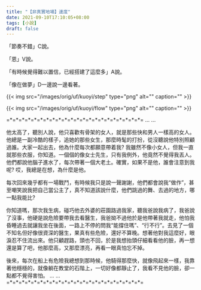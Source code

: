 ```yaml
---
title: "【非真實地場】速度"
date: 2021-09-10T17:10:05+08:00
tags: [小說]
draft: false
---
```


「節奏不錯」C說。

「恩」V說。

「有時候覺得難以置信，已經搭建了這麼多」A說。

「像在做夢」D一邊說一邊看著。

{{< img src="/images/orig/uf/kuoyi/step" type="png" alt="" caption="" >}}

{{< img src="/images/orig/uf/kuoyi/flow" type="png" alt="" caption="" >}}

=\*=\*=\*=\*=\*=\*=\*=\*=\*=\*=\*=\*=\*=\*=\*=\*=\*=\*=\*=\*=\*=\*=
... ...

他太高了，聽別人說，他只喜歡有骨架的女人，就是那些快和男人一樣高的女人。他總是一副冷酷的樣子，追她的那些女生，那麼時髦的打扮，從沒聽說他特別照顧過誰。大家一起出去，他為什麼每次都願意帶着我? 我雖然不像小女人，但我一直就那些衣服，你知道。一個個的像女士先生，只有我例外，他竟然不覺得我丟人。他們都說他腦子進水了，每次帶著一個大老土。確實，如果不是他，誰會注意到我呢? 哎，我總是在想，為什麼是他。

每次回來幾乎都有一場戰鬥，有時候我只是說一聲謝謝，他們都會說我“做作”，甚至嘲笑說我把自己當公主了，真不知道該說什麼，他們跳過的舞、去過的地方，哪一點我能比? 

你知道嗎，那次我生病，碰巧他去外婆的莊園路過我家，聽我爸說我病了，我爸說了沒事，他硬是說危險要帶我去看醫生，我爸拗不過他於是他帶著我就走，他怕我昏睡過去就讓我坐在後面，一路上不停的問我“能撐住嗎”、“行不行”。去見了一個不知名但好像很資深的醫生，果真有些危險，還好不算晚。想著他對我這麼好，眼淚忍不住流出來。他只顧趕路，頭也不回，於是我想抬頭仔細看看他的臉，再一想還是算了吧，他那麼高，又那麼漂亮，再看一眼真怕忘不掉。

後來，每次在船上有危險我總想到那時候，他騎得那麼快，就像飛起來一樣，我靠著他穩穩的，就像躺在教堂的石階上，一切好像都靜止了，我看不見他的臉，卻一點都不覺得害怕。
... ...
=\*=\*=\*=\*=\*=\*=\*=\*=\*=\*=\*=\*=\*=\*=\*=\*=\*=\*=\*=\*=\*=\*=
